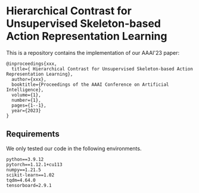 # Hierarchical Contrast for Unsupervised Skeleton-based Action Representation Learning
This is a repository contains the implementation of our AAAI'23 paper:

```
@inproceedings{xxx,
  title={ Hierarchical Contrast for Unsupervised Skeleton-based Action Representation Learning},
  author={xxx},
  booktitle={Proceedings of the AAAI Conference on Artificial Intelligence},
  volume={1},
  number={1},
  pages={1--1},
  year={2023}
}
```

## Requirements
We only tested our code  in the following environments.

```
python==3.9.12
pytorch==1.12.1+cu113
numpy==1.21.5
scikit-learn==1.02
tqdm=4.64.0
tensorboard=2.9.1
```
